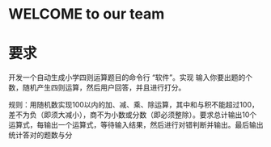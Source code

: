 # WELCOME to our team

# 要求

开发一个自动生成小学四则运算题目的命令行 “软件”。实现 输入你要出题的个数，随机产生四则运算，然后用户回答，并且进行打分。

规则：用随机数实现100以内的加、减、乘、除运算，其中和与积不能超过100，差不为负（即须大减小），商不为小数或分数（即必须整除）。要求总计输出10个运算式，每输出一个运算式，等待输入结果，然后进行对错判断并输出。最后输出统计答对的题数与分